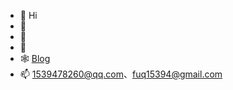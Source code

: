 - 👋 Hi
- 👀 
- 🌱 
- 💞️ 
- 🕸️ [Blog](https://www.cnblogs.com/FevolQ)
- 📫 1539478260@qq.com、fuq15394@gmail.com
